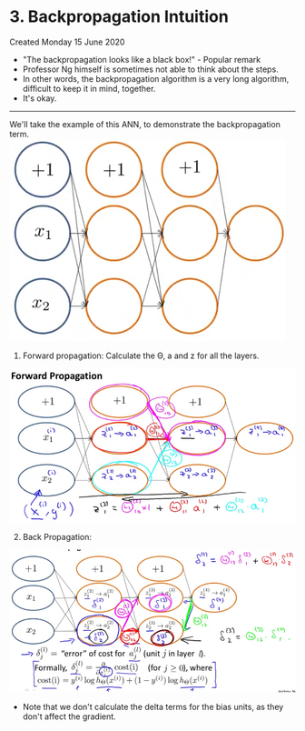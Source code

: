 # 3. Backpropagation Intuition
Created Monday 15 June 2020


* "The backpropagation looks like a black box!" - Popular remark
* Professor Ng himself is sometimes not able to think about the steps. 
* In other words, the backpropagation algorithm is a very long algorithm, difficult to keep it in mind, together.
* It's okay.


*****

We'll take the example of this ANN, to demonstrate the backpropagation term.
![](./3._Backpropagation_Intuition/pasted_image003.png)

1. Forward propagation: Calculate the Θ, a and z for all the layers.

![](./3._Backpropagation_Intuition/pasted_image004.png)

2. Back Propagation: 

![](./3._Backpropagation_Intuition/pasted_image005.png)

* Note that we don't calculate the delta terms for the bias units, as they don't affect the gradient.


